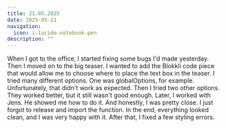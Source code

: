 ```yaml
---
title: 21.05.2025
date: 2025-05-21
navigation:
  icon: i-lucide-notebook-pen
description: ""
---
```


When I got to the office, I started fixing some bugs I'd made yesterday. Then I moved on to the big teaser. I wanted to add the Blokkli code piece that would allow me to choose where to place the text box in the teaser. I tried many different options. One was globalOptions, for example. Unfortunately, that didn't work as expected. Then I tried two other options. They worked better, but it still wasn't good enough. Later, I worked with Jens. He showed me how to do it. And honestly, I was pretty close. I just forgot to release and import the function. In the end, everything looked clean, and I was very happy with it. After that, I fixed a few styling errors.

